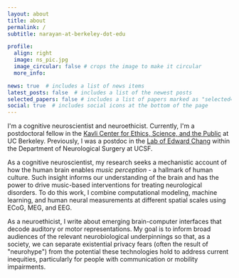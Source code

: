 ```yaml
---
layout: about
title: about
permalink: /
subtitle: narayan-at-berkeley-dot-edu

profile:
  align: right
  image: ns_pic.jpg
  image_circular: false # crops the image to make it circular
  more_info:

news: true  # includes a list of news items
latest_posts: false  # includes a list of the newest posts
selected_papers: false # includes a list of papers marked as "selected={true}"
social: true  # includes social icons at the bottom of the page
---
```


I'm a cognitive neuroscientist and neuroethicist. Currently, I'm a postdoctoral fellow in the [Kavli Center for Ethics, Science, and the Public](https://kavlicenter.berkeley.edu/people) at UC Berkeley. Previously, I was a postdoc in the [Lab of Edward Chang](https://changlab.ucsf.edu/) within the Department of Neurological Surgery at UCSF.

As a cognitive neuroscientist, my research seeks a mechanistic account of how the human brain enables *music perception* - a hallmark of human culture. Such insight informs our understanding of the brain and has the power to drive music-based interventions for treating neurological disorders. To do this work, I combine computational modeling, machine learning, and human neural measurements at different spatial scales using ECoG, MEG, and EEG.

As a neuroethicist, I write about emerging brain-computer interfaces that decode auditory or motor representations. My goal is to inform broad audiences of the relevant neurobiological underpinnings so that, as a society, we can separate existential privacy fears (often the result of "neurohype") from the potential these technologies hold to address current inequities, particularly for people with communication or mobility impairments.
